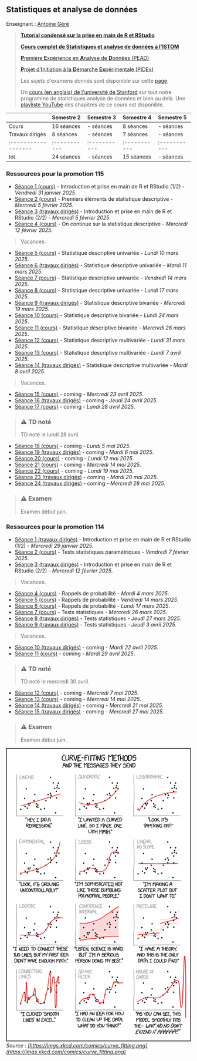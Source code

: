 ## Statistiques et analyse de données

Enseignant : [Antoine Géré](mailto:a.gere@istom.fr)

> [**Tutorial condensé sur la prise en main de R et RStudio**](sTa7/tuto_R_RStudio/index.html)
>
> [**Cours complet de Statistiques et analyse de données à l'ISTOM**](sTa7/LectureStat/index.html)
>
> [**P**remière **E**xpérience en **A**nalyse de **D**onnées (PEAD)](./sTa7/PEAD/PEAD.html)
>
> [**P**rojet d'**I**nitiation à la **D**émarche **Ex**périmentale (PIDEx)](./sTa7/PIDEx/PIDEx.md)
>
> Les sujets d'examens donnés sont disponible sur cette [page](./sTa7/examens.md/).
>
> Un [cours (en anglais) de l'université de Stanford](https://www.statlearning.com/) sur tout notre programme de statistiques analyse de données et bien au delà. Une [playliste YouTube](https://youtube.com/playlist?list=PLoROMvodv4rOzrYsAxzQyHb8n_RWNuS1e&feature=shared) des chapitres de ce cours est disponible.
>


|                   | Semestre 2 | Semestre 3 | Semestre 4 | Semestre 5 |
|:------------------|:-----------|:-----------|:-----------|:-----------|
| Cours             | 16 séances | - séances  | 8 séances  | - séances  |
| Travaux dirigés   | 8 séances  | - séances  | 7 séances  | - séances  |
|:------------------|:-----------|:-----------|:-----------|:-----------|
| tot.              | 24 séances | - séances  | 15 séances | - séances  |

### Ressources pour la promotion 115

- [Séance 1 (cours)](./sTa7/tuto_R_RStudio/index.html) - Introduction et prise en main de R et RStudio (1/2) - _Vendredi 31 janvier 2025_.
- [Séance 2 (cours)](sTa7/LectureStat/index.html) - Premiers éléments de statistique descriptive - _Mercredi 5 février 2025_.
- [Séance 3 (travaux dirigés)](./sTa7/tuto_R_RStudio/index.html) - Introduction et prise en main de R et RStudio (2/2) - _Mercredi 5 février 2025_.
- [Séance 4 (cours)](sTa7/LectureStat/index.html) - On continue sur la statistique descriptive - _Mercredi 12 février 2025_.

> Vacances.

- [Séance 5 (cours)](sTa7/LectureStat/index.html) - Statistique descriptive univariée - _Lundi 10 mars 2025_.
- [Séance 6 (travaux dirigés)](sTa7/LectureStat/index.html) - Statistique descriptive univariée - _Mardi 11 mars 2025_.
- [Séance 7 (cours)](sTa7/LectureStat/index.html) - Statistique descriptive univariée - _Vendredi 14 mars 2025_.
- [Séance 8 (cours)](sTa7/LectureStat/index.html) - Statistique descriptive univariée - _Lundi 17 mars 2025_.
- [Séance 9 (travaux dirigés)](sTa7/LectureStat/index.html) - Statistique descriptive bivariée - _Mercredi 19 mars 2025_.
- [Séance 10 (cours)](sTa7/LectureStat/index.html) - Statistique descriptive bivariée - _Lundi 24 mars 2025_.
- [Séance 11 (cours)](sTa7/LectureStat/index.html) - Statistique descriptive bivariée - _Mercredi 26 mars 2025_.
- [Séance 12 (cours)](sTa7/LectureStat/index.html) - Statistique descriptive multivariée - _Lundi 31 mars 2025_.
- [Séance 13 (cours)](sTa7/LectureStat/index.html) - Statistique descriptive multivariée - _Lundi 7 avril 2025_.
- [Séance 14 (travaux dirigés)](sTa7/LectureStat/index.html) - Statistique descriptive multivariée - _Mardi 8 avril 2025_.

> Vacances.

- [Séance 15 (cours)](sTa7/LectureStat/index.html) - coming - _Mercredi 23 avril 2025_.
- [Séance 16 (travaux dirigés)](sTa7/LectureStat/index.html) - coming - _Jeudi 24 avril 2025_.
- [Séance 17 (cours)](sTa7/LectureStat/index.html) - coming - _Lundi 28 avril 2025_.

<!-- condensed for clarity! -->
<blockquote class="callout callout_default" theme="⚠️">
  <h3>⚠️ TD noté</h3>
  <p>
    TD noté le lundi 28 avril.
  </p>
</blockquote>

- [Séance 18 (cours)](sTa7/LectureStat/index.html) - coming - _Lundi 5 mai 2025_.
- [Séance 19 (travaux dirigés)](sTa7/LectureStat/index.html) - coming - _Mardi 6 mai 2025_.
- [Séance 20 (cours)](sTa7/LectureStat/index.html) - coming - _Lundi 12 mai 2025_.
- [Séance 21 (cours)](sTa7/LectureStat/index.html) - coming - _Mercredi 14 mai 2025_.
- [Séance 22 (cours)](sTa7/LectureStat/index.html) - coming - _Lundi 19 mai 2025_.
- [Séance 23 (travaux dirigés)](sTa7/LectureStat/index.html) - coming - _Mardi 20 mai 2025_.
- [Séance 24 (travaux dirigés)](sTa7/LectureStat/index.html) - coming - _Mercredi 28 mai 2025_.

<!-- condensed for clarity! -->
<blockquote class="callout callout_default" theme="⚠️">
  <h3>⚠️ Examen</h3>
  <p>
    Examen début juin.
  </p>
</blockquote>

### Ressources pour la promotion 114

- [Séance 1 (travaux dirigés)](./sTa7/tuto_R_RStudio/index.html) - Introduction et prise en main de R et RStudio (1/2) - _Mercredi 29 janvier 2025_.
- [Séance 2 (cours)](./sTa7/test_stat/presentation.html) - Tests statistiques paramétriques - _Vendredi 7 février 2025_.
- [Séance 3 (travaux dirigés)](./sTa7/tuto_R_RStudio/index.html) - Introduction et prise en main de R et RStudio (2/2) - _Mercredi 12 février 2025_.

> Vacances.

- [Séance 4 (cours)](sTa7/LectureStat/index.html) - Rappels de probabilité - _Mardi 4 mars 2025_.
- [Séance 5 (cours)](sTa7/LectureStat/index.html) - Rappels de probabilité - _Vendredi 14 mars 2025_.
- [Séance 6 (cours)](sTa7/LectureStat/index.html) - Rappels de probabilité - _Lundi 17 mars 2025_.
- [Séance 7 (cours)](sTa7/LectureStat/index.html) - Tests statistiques - _Mercredi 26 mars 2025_.
- [Séance 8 (travaux dirigés)](sTa7/LectureStat/index.html) - Tests statistiques - _Jeudi 27 mars 2025_.
- [Séance 9 (travaux dirigés)](sTa7/LectureStat/index.html) - Tests statistiques - _Jeudi 3 avril 2025_.

> Vacances.

- [Séance 10 (travaux dirigés)](sTa7/LectureStat/index.html) - coming - _Mardi 22 avril 2025_.
- [Séance 11 (cours)](sTa7/LectureStat/index.html) - coming - _Mardi 29 avril 2025_.

<!-- condensed for clarity! -->
<blockquote class="callout callout_default" theme="⚠️">
  <h3>⚠️ TD noté</h3>
  <p>
    TD noté le mercredi 30 avril.
  </p>
</blockquote>

- [Séance 12 (cours)](sTa7/LectureStat/index.html) - coming - _Mercredi 7 mai 2025_.
- [Séance 13 (cours)](sTa7/LectureStat/index.html) - coming - _Mercredi 14 mai 2025_.
- [Séance 14 (travaux dirigés)](sTa7/LectureStat/index.html) - coming - _Mercredi 21 mai 2025_.
- [Séance 15 (travaux dirigés)](sTa7/LectureStat/index.html) - coming - _Mercredi 27 mai 2025_.

<!-- condensed for clarity! -->
<blockquote class="callout callout_default" theme="⚠️">
  <h3>⚠️ Examen</h3>
  <p>
    Examen début juin.
  </p>
</blockquote>

![image](./img/curve_fitting.png)  
_Source : [https://imgs.xkcd.com/comics/curve_fitting.png](https://imgs.xkcd.com/comics/curve_fitting.png)_
